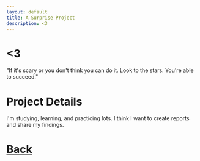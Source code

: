 ```yaml
---
layout: default
title: A Surprise Project
description: <3
---
```


# <3

"If it's scary or you don't think you can do it. Look to the stars. You're able to succeed."

# Project Details

I'm studying, learning, and practicing lots. I think I want to create reports and share my findings.

# [**Back**](./)